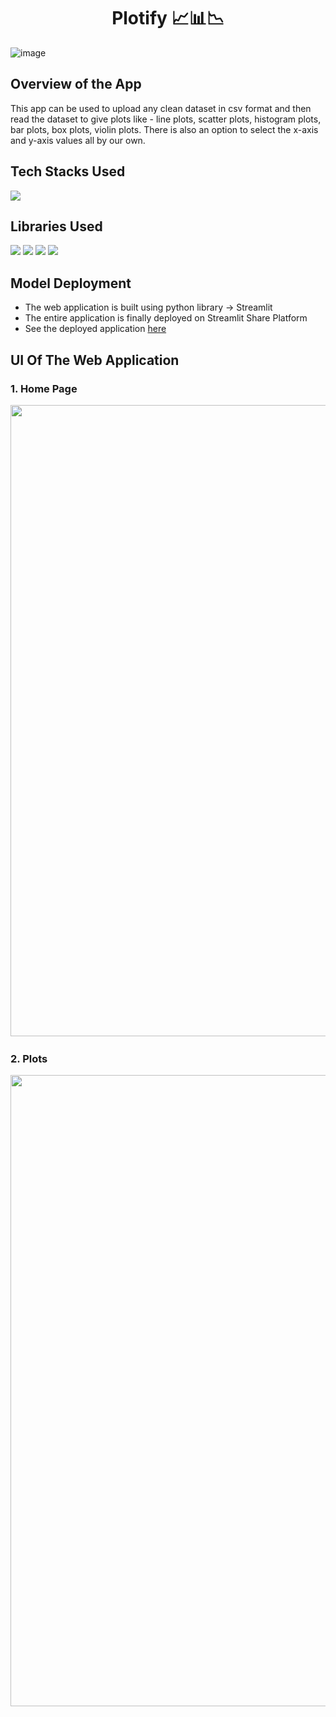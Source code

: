 <h1 align="center">
             Plotify 📈📊📉
</h1>

![image](https://user-images.githubusercontent.com/78029145/163700890-196af6cc-2824-421f-9be3-0c3556d403ae.png)

## Overview of the App

This app can be used to upload any clean dataset in csv format and then read the dataset to give plots like - line plots, scatter plots, histogram plots, bar plots, box plots, violin plots. There is also an option to select the x-axis and y-axis values all by our own.

## Tech Stacks Used

<img src="https://img.shields.io/badge/python%20-%2314354C.svg?&style=for-the-badge&logo=python&logoColor=white"/>

## Libraries Used

<img src="https://img.shields.io/badge/numpy%20-%2314354C.svg?&style=for-the-badge&logo=numpy&logoColor=white"/> <img src="https://img.shields.io/badge/pandas%20-%2314354C.svg?&style=for-the-badge&logo=pandas&logoColor=white"/> <img src="https://img.shields.io/badge/plotly%20-%2314354C.svg?&style=for-the-badge&logo=plotly&logoColor=white"/> <img src="https://img.shields.io/badge/streamlit%20-%2314354C.svg?&style=for-the-badge&logo=streamlit&logoColor=white"/> 

## Model Deployment

- The web application is built using python library -> Streamlit
- The entire application is finally deployed on Streamlit Share Platform
- See the deployed application [here](https://plotify-data.streamlit.app/)

## UI Of The Web Application

### 1. Home Page
<pre>
<img src="https://github.com/user-attachments/assets/12f124f4-1438-4fe4-ad91-d694114da77b" width="1010"> 
</pre>

### 2. Plots
<pre>
<img src="https://user-images.githubusercontent.com/78029145/167254464-c0f619dd-562d-4d6d-9b1b-7dcfcf2171a0.png" width="1010"> <img src="https://user-images.githubusercontent.com/78029145/167254518-c9ca3f83-f5e9-42af-badc-77bc767d882f.png" width="1010"> <img src="https://user-images.githubusercontent.com/78029145/167254566-4111fa14-dc7a-4924-a936-2c39fc9b35d5.png" width="1010"> <img src="https://user-images.githubusercontent.com/78029145/167254666-808860e5-4845-4383-bc91-8eb53661fb23.png" width="1010"> <img src="https://user-images.githubusercontent.com/78029145/167254741-acd10b2e-6e11-40fc-b61f-d19de80e7745.png" width="1010"> <img src="https://user-images.githubusercontent.com/78029145/167254775-f8f20269-d9bd-492a-a705-e1a822c65796.png" width="1010"> 
</pre>

